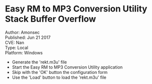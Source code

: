 Easy RM to MP3 Conversion Utility Stack Buffer Overflow
=======================================================

Author: Amonsec</br>
Published: Jun 21 2017</br>
CVE: Nan</br>
Type: Local</br>
Platform: Windows</br>

- Generate the 'rekt.m3u' file
- Start the Easy RM to MP3 Conversion Utility application
- Skip with the 'OK' button the configuration form
- Use the 'Load' button to load the 'rekt.m3u' file
